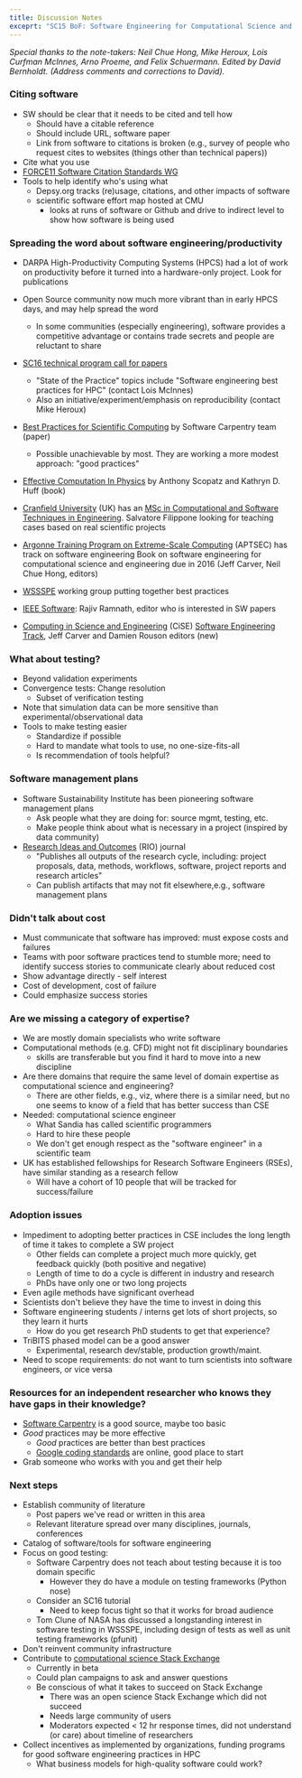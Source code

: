 ```yaml
---
title: Discussion Notes
exceprt: "SC15 BoF: Software Engineering for Computational Science and Engineering on Supercomputers"
---
```

_Special thanks to the note-takers: Neil Chue Hong, Mike Heroux, Lois Curfman McInnes, Arno Proeme, and Felix Schuermann. Edited by David Bernholdt. (Address comments and corrections to David)._

### Citing software

* SW should be clear that it needs to be cited and tell how 
    * Should have a citable reference
    * Should include URL, software paper
    * Link from software to citations is broken (e.g., survey of people who request cites to websites (things other than technical papers))
* Cite what you use
* [FORCE11 Software Citation Standards WG](https://www.force11.org/group/software-citation-working-group)
* Tools to help identify who's using what 
    * Depsy.org tracks (re)usage, citations, and other impacts of software
    * scientific software effort map hosted at CMU 
        * looks at runs of software or Github and drive to indirect level to show how software is being used

### Spreading the word about software engineering/productivity

* DARPA High-Productivity Computing Systems (HPCS) had a lot of work on productivity before it turned into a hardware-only project.  Look for publications

* Open Source community now much more vibrant than in early HPCS days, and may help spread the word
    * In some communities (especially engineering), software provides a competitive advantage or contains trade secrets and people are reluctant to share
* [SC16 technical program call for papers](http://sc16.supercomputing.org/submitters/technical-papers/)
    * "State of the Practice" topics include "Software engineering best practices for HPC" (contact Lois McInnes)
    * Also an initiative/experiment/emphasis on reproducibility (contact Mike Heroux)
* [Best Practices for Scientific Computing](http://www.plosbiology.org/article/info%3Adoi%2F10.1371%2Fjournal.pbio.1001745) by Software Carpentry team (paper)
    * Possible unachievable by most. They are working a more modest approach: "good practices"
* [Effective Computation In Physics](http://physics.codes/) by Anthony Scopatz and Kathryn D. Huff (book)
* [Cranfield University](https://www.cranfield.ac.uk/) (UK) has an [MSc in Computational and Software Techniques in Engineering](https://www.cranfield.ac.uk/Courses/Masters/Computational-and-Software-Techniques-in-Engineering). Salvatore Filippone looking for teaching cases based on real scientific projects
* [Argonne Training Program on Extreme-Scale Computing](http://extremecomputingtraining.anl.gov/) (APTSEC) has track on software engineering
Book on software engineering for computational science and engineering due in 2016 (Jeff Carver, Neil Chue Hong, editors)
* [WSSSPE](http://wssspe.researchcomputing.org.uk/) working group putting together best practices
* [IEEE Software](http://www.computer.org/web/computingnow/software): Rajiv Ramnath, editor who is interested in SW papers
* [Computing in Science and Engineering](http://www.computer.org/web/computingnow/cise) (CiSE) [Software Engineering Track](http://www.computer.org/cms/Computer.org/ComputingNow/docs/2016-software-engineering-track.pdf),  Jeff Carver and Damien Rouson editors (new)

### What about testing?

* Beyond validation experiments
* Convergence tests: Change resolution 
    * Subset of verification testing
* Note that simulation data can be more sensitive than experimental/observational data
* Tools to make testing easier 
    * Standardize if possible
    * Hard to mandate what tools to use, no one-size-fits-all
    * Is recommendation of tools helpful?

### Software management plans

* Software Sustainability Institute has been pioneering software management plans 
    * Ask people what they are doing for: source mgmt, testing, etc.
    * Make people think about what is necessary in a project (inspired by data community)
* [Research Ideas and Outcomes](http://riojournal.com/) (RIO) journal 
    * "Publishes all outputs of the research cycle, including: project proposals, data, methods, workflows, software, project reports and research articles"
    * Can publish artifacts that may not fit elsewhere,e.g., software management plans

### Didn't talk about cost

* Must communicate that software has improved: must expose costs and failures
* Teams with poor software practices tend to stumble more; need to identify success stories to communicate clearly about reduced cost
* Show advantage directly - self interest
* Cost of development, cost of failure
* Could emphasize success stories

### Are we missing a category of expertise?

* We are mostly domain specialists who write software
* Computational methods (e.g. CFD) might not fit disciplinary boundaries 
    * skills are transferable but you find it hard to move into a new discipline
* Are there domains that require the same level of domain expertise as computational science and engineering? 
    * There are other fields, e.g., viz, where there is a similar need, but no one seems to know of a field that has better success than CSE
* Needed: computational science engineer 
    * What Sandia has called scientific programmers
    * Hard to hire these people
    * We don't get enough respect as the "software engineer" in a scientific team
* UK has established fellowships for Research Software Engineers (RSEs), have similar standing as a research fellow 
    * Will have a cohort of 10 people that will be tracked for success/failure

### Adoption issues

* Impediment to adopting better practices in CSE includes the long length of time it takes to complete a SW project 
    * Other fields can complete a project much more quickly, get feedback quickly (both positive and negative)
    * Length of time to do a cycle is different in industry and research
    * PhDs have only one or two long projects
* Even agile methods have significant overhead 
* Scientists don't believe they have the time to invest in doing this
* Software engineering students / interns get lots of short projects, so they learn it hurts 
    * How do you get research PhD students to get that experience?
* TriBITS phased model can be a good answer 
    * Experimental, research dev/stable, production growth/maint.
* Need to scope requirements: do not want to turn scientists into software engineers, or vice versa

### Resources for an independent researcher who knows they have gaps in their knowledge?

* [Software Carpentry](https://software-carpentry.org/) is a good source, maybe too basic
* _Good_ practices may be more effective
    * _Good_ practices are better than best practices
    * [Google coding standards](https://github.com/google/styleguide/) are online, good place to start
* Grab someone who works with you and get their help

### Next steps

* Establish community of literature 
    * Post papers we've read or written in this area
    * Relevant literature spread over many disciplines, journals, conferences
* Catalog of software/tools for software engineering
* Focus on good testing: 
    * Software Carpentry does not teach about testing because it is too domain specific 
        * However they do have a module on testing frameworks (Python nose)
    * Consider an SC16 tutorial 
        * Need to keep focus tight so that it works for broad audience
    * Tom Clune of NASA has discussed a longstanding interest in software testing in WSSSPE, including design of tests as well as unit testing frameworks (pfunit)
* Don't reinvent community infrastructure
* Contribute to [computational science Stack Exchange](http://scicomp.stackexchange.com/)
    * Currently in beta
    * Could plan campaigns to ask and answer questions
    * Be conscious of what it takes to succeed on Stack Exchange 
        * There was an open science Stack Exchange which did not succeed
        * Needs large community of users
        * Moderators expected < 12 hr response times, did not understand (or care) about timeline of researchers
* Collect incentives as implemented by organizations, funding programs for good software engineering practices in HPC 
    * What business models for high-quality software could work?
